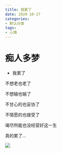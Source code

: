 ```yaml
---
title: 我累了
date: 2020-10-27
categories:
- 默认分类
tags:
- 心情
---
```


# 痴人多梦

- 我累了

不想老也老了

不想输也输了

不甘心的也妥协了

不情愿的也接受了

竭尽所能也没经营好这一生

真的累了…


<img src='https://cdn.jsdelivr.net/gh/zibaicai/cdn/blog/chiren.jpg'>     

